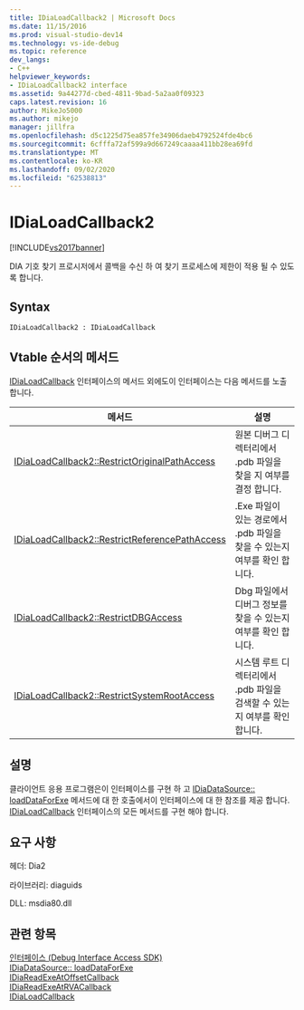 ```yaml
---
title: IDiaLoadCallback2 | Microsoft Docs
ms.date: 11/15/2016
ms.prod: visual-studio-dev14
ms.technology: vs-ide-debug
ms.topic: reference
dev_langs:
- C++
helpviewer_keywords:
- IDiaLoadCallback2 interface
ms.assetid: 9a44277d-cbed-4811-9bad-5a2aa0f09323
caps.latest.revision: 16
author: MikeJo5000
ms.author: mikejo
manager: jillfra
ms.openlocfilehash: d5c1225d75ea857fe34906daeb4792524fde4bc6
ms.sourcegitcommit: 6cfffa72af599a9d667249caaaa411bb28ea69fd
ms.translationtype: MT
ms.contentlocale: ko-KR
ms.lasthandoff: 09/02/2020
ms.locfileid: "62538813"
---
```

# <a name="idialoadcallback2"></a>IDiaLoadCallback2
[!INCLUDE[vs2017banner](../../includes/vs2017banner.md)]

DIA 기호 찾기 프로시저에서 콜백을 수신 하 여 찾기 프로세스에 제한이 적용 될 수 있도록 합니다.  
  
## <a name="syntax"></a>Syntax  
  
```  
IDiaLoadCallback2 : IDiaLoadCallback  
```  
  
## <a name="methods-in-vtable-order"></a>Vtable 순서의 메서드  
 [IDiaLoadCallback](../../debugger/debug-interface-access/idialoadcallback.md) 인터페이스의 메서드 외에도이 인터페이스는 다음 메서드를 노출 합니다.  
  
|메서드|설명|  
|------------|-----------------|  
|[IDiaLoadCallback2::RestrictOriginalPathAccess](../../debugger/debug-interface-access/idialoadcallback2-restrictoriginalpathaccess.md)|원본 디버그 디렉터리에서 .pdb 파일을 찾을 지 여부를 결정 합니다.|  
|[IDiaLoadCallback2::RestrictReferencePathAccess](../../debugger/debug-interface-access/idialoadcallback2-restrictreferencepathaccess.md)|.Exe 파일이 있는 경로에서 .pdb 파일을 찾을 수 있는지 여부를 확인 합니다.|  
|[IDiaLoadCallback2::RestrictDBGAccess](../../debugger/debug-interface-access/idialoadcallback2-restrictdbgaccess.md)|Dbg 파일에서 디버그 정보를 찾을 수 있는지 여부를 확인 합니다.|  
|[IDiaLoadCallback2::RestrictSystemRootAccess](../../debugger/debug-interface-access/idialoadcallback2-restrictsystemrootaccess.md)|시스템 루트 디렉터리에서 .pdb 파일을 검색할 수 있는지 여부를 확인 합니다.|  
  
## <a name="remarks"></a>설명  
 클라이언트 응용 프로그램은이 인터페이스를 구현 하 고 [IDiaDataSource:: loadDataForExe](../../debugger/debug-interface-access/idiadatasource-loaddataforexe.md) 메서드에 대 한 호출에서이 인터페이스에 대 한 참조를 제공 합니다. [IDiaLoadCallback](../../debugger/debug-interface-access/idialoadcallback.md) 인터페이스의 모든 메서드를 구현 해야 합니다.  
  
## <a name="requirements"></a>요구 사항  
 헤더: Dia2  
  
 라이브러리: diaguids  
  
 DLL: msdia80.dll  
  
## <a name="see-also"></a>관련 항목  
 [인터페이스 (Debug Interface Access SDK)](../../debugger/debug-interface-access/interfaces-debug-interface-access-sdk.md)   
 [IDiaDataSource:: loadDataForExe](../../debugger/debug-interface-access/idiadatasource-loaddataforexe.md)   
 [IDiaReadExeAtOffsetCallback](../../debugger/debug-interface-access/idiareadexeatoffsetcallback.md)   
 [IDiaReadExeAtRVACallback](../../debugger/debug-interface-access/idiareadexeatrvacallback.md)   
 [IDiaLoadCallback](../../debugger/debug-interface-access/idialoadcallback.md)
